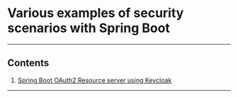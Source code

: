 # Various examples of security scenarios with Spring Boot

---
## Contents
1. [Spring Boot OAuth2 Resource server using Keycloak]()
---
